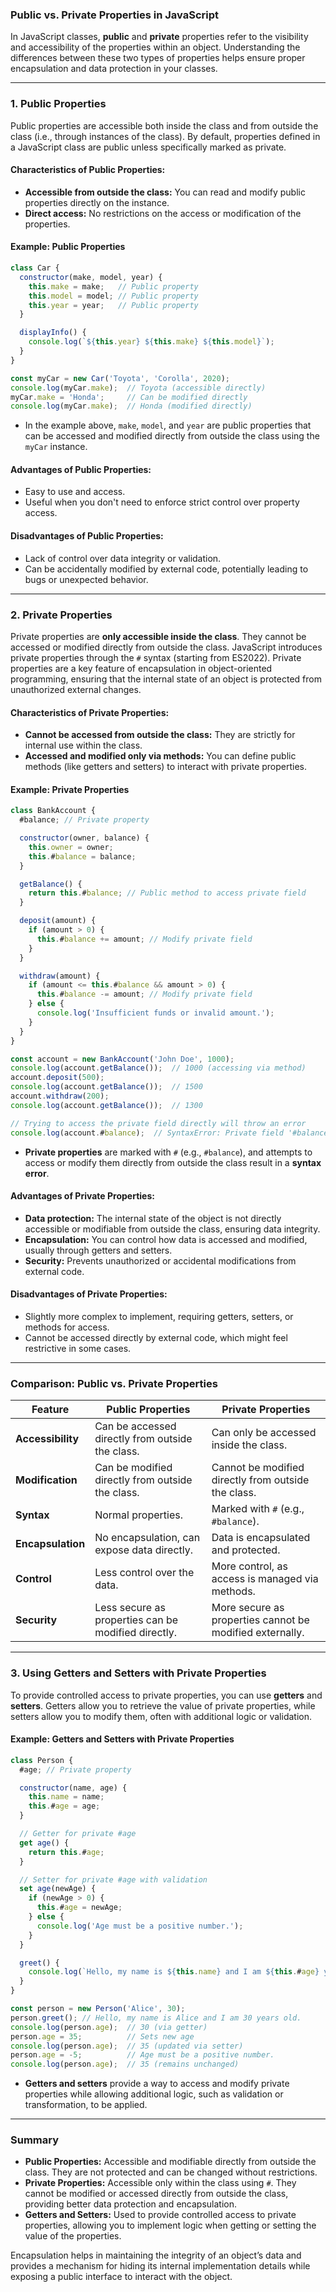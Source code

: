 ### **Public vs. Private Properties in JavaScript**

In JavaScript classes, **public** and **private** properties refer to the visibility and accessibility of the properties within an object. Understanding the differences between these two types of properties helps ensure proper encapsulation and data protection in your classes.

---

### **1. Public Properties**

Public properties are accessible both inside the class and from outside the class (i.e., through instances of the class). By default, properties defined in a JavaScript class are public unless specifically marked as private.

#### **Characteristics of Public Properties:**
- **Accessible from outside the class:** You can read and modify public properties directly on the instance.
- **Direct access:** No restrictions on the access or modification of the properties.

#### **Example: Public Properties**
```javascript
class Car {
  constructor(make, model, year) {
    this.make = make;   // Public property
    this.model = model; // Public property
    this.year = year;   // Public property
  }

  displayInfo() {
    console.log(`${this.year} ${this.make} ${this.model}`);
  }
}

const myCar = new Car('Toyota', 'Corolla', 2020);
console.log(myCar.make);  // Toyota (accessible directly)
myCar.make = 'Honda';     // Can be modified directly
console.log(myCar.make);  // Honda (modified directly)
```

- In the example above, `make`, `model`, and `year` are public properties that can be accessed and modified directly from outside the class using the `myCar` instance.

#### **Advantages of Public Properties:**
- Easy to use and access.
- Useful when you don't need to enforce strict control over property access.

#### **Disadvantages of Public Properties:**
- Lack of control over data integrity or validation.
- Can be accidentally modified by external code, potentially leading to bugs or unexpected behavior.

---

### **2. Private Properties**

Private properties are **only accessible inside the class**. They cannot be accessed or modified directly from outside the class. JavaScript introduces private properties through the `#` syntax (starting from ES2022). Private properties are a key feature of encapsulation in object-oriented programming, ensuring that the internal state of an object is protected from unauthorized external changes.

#### **Characteristics of Private Properties:**
- **Cannot be accessed from outside the class:** They are strictly for internal use within the class.
- **Accessed and modified only via methods:** You can define public methods (like getters and setters) to interact with private properties.

#### **Example: Private Properties**
```javascript
class BankAccount {
  #balance; // Private property

  constructor(owner, balance) {
    this.owner = owner;
    this.#balance = balance;
  }

  getBalance() {
    return this.#balance; // Public method to access private field
  }

  deposit(amount) {
    if (amount > 0) {
      this.#balance += amount; // Modify private field
    }
  }

  withdraw(amount) {
    if (amount <= this.#balance && amount > 0) {
      this.#balance -= amount; // Modify private field
    } else {
      console.log('Insufficient funds or invalid amount.');
    }
  }
}

const account = new BankAccount('John Doe', 1000);
console.log(account.getBalance());  // 1000 (accessing via method)
account.deposit(500);
console.log(account.getBalance());  // 1500
account.withdraw(200);
console.log(account.getBalance());  // 1300

// Trying to access the private field directly will throw an error
console.log(account.#balance);  // SyntaxError: Private field '#balance' must be declared in an enclosing class
```

- **Private properties** are marked with `#` (e.g., `#balance`), and attempts to access or modify them directly from outside the class result in a **syntax error**.

#### **Advantages of Private Properties:**
- **Data protection:** The internal state of the object is not directly accessible or modifiable from outside the class, ensuring data integrity.
- **Encapsulation:** You can control how data is accessed and modified, usually through getters and setters.
- **Security:** Prevents unauthorized or accidental modifications from external code.

#### **Disadvantages of Private Properties:**
- Slightly more complex to implement, requiring getters, setters, or methods for access.
- Cannot be accessed directly by external code, which might feel restrictive in some cases.

---

### **Comparison: Public vs. Private Properties**

| Feature                  | **Public Properties**                             | **Private Properties**                              |
|--------------------------|--------------------------------------------------|----------------------------------------------------|
| **Accessibility**         | Can be accessed directly from outside the class. | Can only be accessed inside the class.             |
| **Modification**          | Can be modified directly from outside the class. | Cannot be modified directly from outside the class.|
| **Syntax**                | Normal properties.                               | Marked with `#` (e.g., `#balance`).                 |
| **Encapsulation**         | No encapsulation, can expose data directly.      | Data is encapsulated and protected.                |
| **Control**               | Less control over the data.                      | More control, as access is managed via methods.    |
| **Security**              | Less secure as properties can be modified directly. | More secure as properties cannot be modified externally. |

---

### **3. Using Getters and Setters with Private Properties**

To provide controlled access to private properties, you can use **getters** and **setters**. Getters allow you to retrieve the value of private properties, while setters allow you to modify them, often with additional logic or validation.

#### **Example: Getters and Setters with Private Properties**
```javascript
class Person {
  #age; // Private property

  constructor(name, age) {
    this.name = name;
    this.#age = age;
  }

  // Getter for private #age
  get age() {
    return this.#age;
  }

  // Setter for private #age with validation
  set age(newAge) {
    if (newAge > 0) {
      this.#age = newAge;
    } else {
      console.log('Age must be a positive number.');
    }
  }

  greet() {
    console.log(`Hello, my name is ${this.name} and I am ${this.#age} years old.`);
  }
}

const person = new Person('Alice', 30);
person.greet(); // Hello, my name is Alice and I am 30 years old.
console.log(person.age);  // 30 (via getter)
person.age = 35;          // Sets new age
console.log(person.age);  // 35 (updated via setter)
person.age = -5;          // Age must be a positive number.
console.log(person.age);  // 35 (remains unchanged)
```

- **Getters and setters** provide a way to access and modify private properties while allowing additional logic, such as validation or transformation, to be applied.

---

### **Summary**

- **Public Properties:** Accessible and modifiable directly from outside the class. They are not protected and can be changed without restrictions.
- **Private Properties:** Accessible only within the class using `#`. They cannot be modified or accessed directly from outside the class, providing better data protection and encapsulation.
- **Getters and Setters:** Used to provide controlled access to private properties, allowing you to implement logic when getting or setting the value of the properties.

Encapsulation helps in maintaining the integrity of an object’s data and provides a mechanism for hiding its internal implementation details while exposing a public interface to interact with the object.
